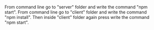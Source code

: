 From command line go to "server" folder and write the command "npm start".
From command line go to "client" folder and write the command "npm install".
Then inside "client" folder again press write the command "npm start".
